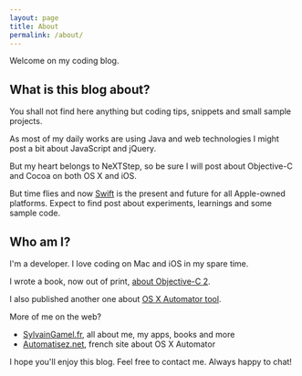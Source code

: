 ```yaml
---
layout: page
title: About
permalink: /about/
---
```


Welcome on my coding blog.

## What is this blog about?

You shall not find here anything but coding tips, snippets and small sample projects.

As most of my daily works are using Java and web technologies I might post a bit about
JavaScript and jQuery.

But my heart belongs to NeXTStep, so be sure I will post about Objective-C and Cocoa
on both OS X and iOS. 

But time flies and now [Swift](http://www.apple.com/swift/) is the present and future for
all Apple-owned platforms. 
Expect to find post about experiments, learnings and some sample code.


## Who am I?

I'm a developer. I love coding on Mac and iOS in my spare time. 

I wrote a book, now out of print, [about Objective-C 2](http://www.macg.co/2010/12/un-précis-et-concis-consacré-à-objective-c-20-9455). 

I also published another one about [OS X Automator tool](http://Automatisez.net/). 

More of me on the web?

- [SylvainGamel.fr](https://SylvainGamel.fr/), all about me, my apps, books and more
- [Automatisez.net](https://Automatisez.net/), french site about OS X Automator

I hope you'll enjoy this blog. 
Feel free to contact me. Always happy to chat!
